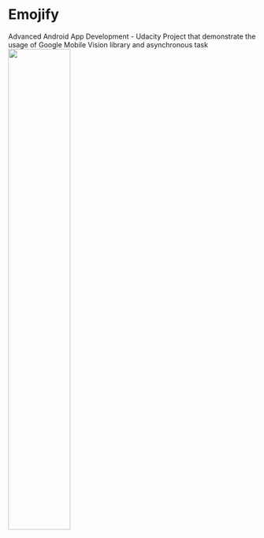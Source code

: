 # Emojify
Advanced Android App Development - Udacity
Project that demonstrate the usage of Google Mobile Vision library and asynchronous task
[<img src="https://img.youtube.com/vi/aYikwUdcfXU/dqdefault.jpg" width="50%">](https://youtu.be/aYikwUdcfXU)
